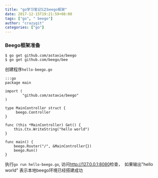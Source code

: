 ```yaml
---
title: "go学习笔记5之beego框架"
date: 2017-12-15T19:21:59+08:00
tags: ["go", " beego"]
author: "crazygit"
categories: ["go"]
---
```


### Beego框架准备

    $ go get github.com/astaxie/beego
    $ go get github.com/beego/bee

创建程序`hello-beego.go`

    :::go
    package main

    import (
            "github.com/astaxie/beego"
    )

    type MainController struct {
         beego.Controller
    }

    func (this *MainController) Get() {
        this.Ctx.WriteString("hello world")
    }

    func main() {
        beego.Router("/", &MainController{})
        beego.Run()
    }

执行`go run hello-beego.go`, 访问<http://127.0.0.1:8080>检查，　如果输出"hello world" 表示本地beego环境已经搭建成功